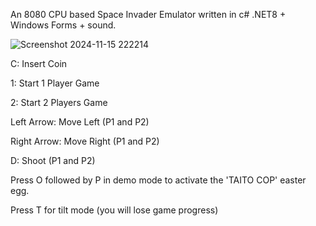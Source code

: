 An 8080 CPU based Space Invader Emulator written in c# .NET8 + Windows Forms + sound.

![Screenshot 2024-11-15 222214](https://github.com/user-attachments/assets/a513f3f7-be8d-46b3-b631-90b739214b70)

C:  Insert Coin

1:  Start 1 Player Game

2:  Start 2 Players Game

Left Arrow:  Move Left (P1 and P2)

Right Arrow:  Move Right (P1 and P2)

D:  Shoot (P1 and P2)

Press O followed by P in demo mode to activate the 'TAITO COP' easter egg.

Press T for tilt mode (you will lose game progress)
